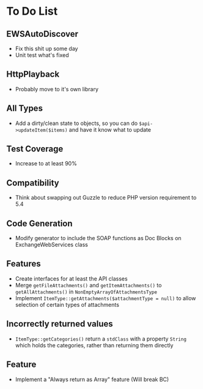 # To Do List

## EWSAutoDiscover
 * Fix this shit up some day
 * Unit test what's fixed

## HttpPlayback
 * Probably move to it's own library

## All Types
 * Add a dirty/clean state to objects, so you can do `$api->updateItem($items)` and have it know what to update

## Test Coverage
 * Increase to at least 90%

## Compatibility
 * Think about swapping out Guzzle to reduce PHP version requirement to 5.4

## Code Generation
 * Modify generator to include the SOAP functions as Doc Blocks on ExchangeWebServices class

## Features
 * Create interfaces for at least the API classes
 * Merge `getFileAttachments()` and `getItemAttachments()` to `getAllAttachments()` in `NonEmptyArrayOfAttachmentsType`
 * Implement `ItemType::getAttachments($attachmentType = null)` to allow selection of certain types of attachments

## Incorrectly returned values
 * `ItemType::getCategories()` return a `stdClass` with a property `String` which holds the categories, rather than returning them directly

## Feature
 * Implement a "Always return as Array" feature (Will break BC)
